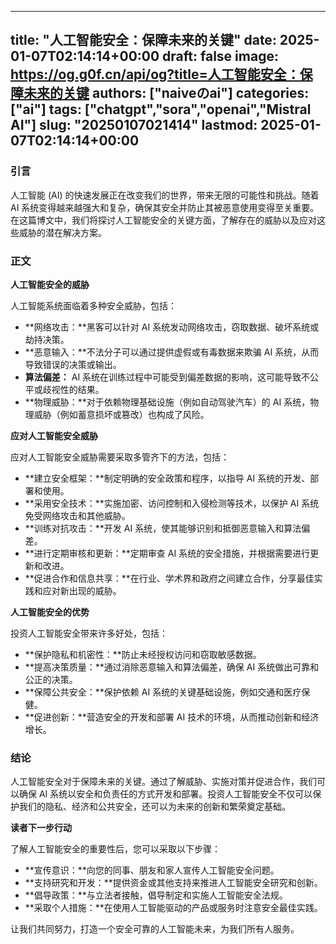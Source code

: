 
---
title: "人工智能安全：保障未来的关键"
date: 2025-01-07T02:14:14+00:00
draft: false
image: https://og.g0f.cn/api/og?title=人工智能安全：保障未来的关键
authors: ["naiveのai"]
categories: ["ai"]
tags: ["chatgpt","sora","openai","Mistral AI"]
slug: "20250107021414"
lastmod: 2025-01-07T02:14:14+00:00
---
### 引言

人工智能 (AI) 的快速发展正在改变我们的世界，带来无限的可能性和挑战。随着 AI 系统变得越来越强大和复杂，确保其安全并防止其被恶意使用变得至关重要。在这篇博文中，我们将探讨人工智能安全的关键方面，了解存在的威胁以及应对这些威胁的潜在解决方案。

### 正文

**人工智能安全的威胁**

人工智能系统面临着多种安全威胁，包括：

- **网络攻击：**黑客可以针对 AI 系统发动网络攻击，窃取数据、破坏系统或劫持决策。
- **恶意输入：**不法分子可以通过提供虚假或有毒数据来欺骗 AI 系统，从而导致错误的决策或输出。
- **算法偏差：** AI 系统在训练过程中可能受到偏差数据的影响，这可能导致不公平或歧视性的结果。
- **物理威胁：**对于依赖物理基础设施（例如自动驾驶汽车）的 AI 系统，物理威胁（例如蓄意损坏或篡改）也构成了风险。

**应对人工智能安全威胁**

应对人工智能安全威胁需要采取多管齐下的方法，包括：

- **建立安全框架：**制定明确的安全政策和程序，以指导 AI 系统的开发、部署和使用。
- **采用安全技术：**实施加密、访问控制和入侵检测等技术，以保护 AI 系统免受网络攻击和其他威胁。
- **训练对抗攻击：**开发 AI 系统，使其能够识别和抵御恶意输入和算法偏差。
- **进行定期审核和更新：**定期审查 AI 系统的安全措施，并根据需要进行更新和改进。
- **促进合作和信息共享：**在行业、学术界和政府之间建立合作，分享最佳实践和应对新出现的威胁。

**人工智能安全的优势**

投资人工智能安全带来许多好处，包括：

- **保护隐私和机密性：**防止未经授权访问和窃取敏感数据。
- **提高决策质量：**通过消除恶意输入和算法偏差，确保 AI 系统做出可靠和公正的决策。
- **保障公共安全：**保护依赖 AI 系统的关键基础设施，例如交通和医疗保健。
- **促进创新：**营造安全的开发和部署 AI 技术的环境，从而推动创新和经济增长。

### 结论

人工智能安全对于保障未来的关键。通过了解威胁、实施对策并促进合作，我们可以确保 AI 系统以安全和负责任的方式开发和部署。投资人工智能安全不仅可以保护我们的隐私、经济和公共安全，还可以为未来的创新和繁荣奠定基础。

**读者下一步行动**

了解人工智能安全的重要性后，您可以采取以下步骤：

- **宣传意识：**向您的同事、朋友和家人宣传人工智能安全问题。
- **支持研究和开发：**提供资金或其他支持来推进人工智能安全研究和创新。
- **倡导政策：**与立法者接触，倡导制定和实施人工智能安全法规。
- **采取个人措施：**在使用人工智能驱动的产品或服务时注意安全最佳实践。

让我们共同努力，打造一个安全可靠的人工智能未来，为我们所有人服务。